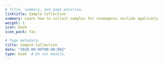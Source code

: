 ```yaml
---
# Title, summary, and page position.
linktitle: Sample Collection
summary: Learn how to collect samples for cosmogenic nuclide applications.
weight: 1
icon: book
icon_pack: fas

# Page metadata.
title: Sample Collection
date: "2018-09-09T00:00:00Z"
type: book  # Do not modify.
---
```


